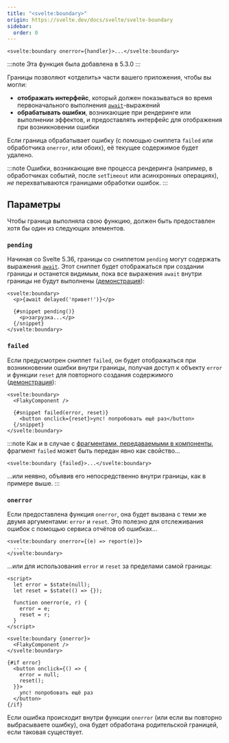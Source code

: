 ```yaml
---
title: "<svelte:boundary>"
origin: https://svelte.dev/docs/svelte/svelte-boundary
sidebar:
  order: 0
---
```


```svelte
<svelte:boundary onerror={handler}>...</svelte:boundary>
```

:::note
Эта функция была добавлена в 5.3.0
:::

Границы позволяют «отделить» части вашего приложения, чтобы вы могли:

- **отображать интерфейс**, который должен показываться во время первоначального выполнения [`await`](/template-syntax/await-expressions)-выражений
- **обрабатывать ошибки**, возникающие при рендеринге или выполнении эффектов, и предоставлять интерфейс для отображения при возникновении ошибки

Если граница обрабатывает ошибку (с помощью сниппета `failed` или обработчика `onerror`, или обоих), её текущее содержимое будет удалено.

:::note
Ошибки, возникающие вне процесса рендеринга (например, в обработчиках событий, после `setTimeout` или асинхронных операциях), _не_ перехватываются границами обработки ошибок.
:::

## Параметры

Чтобы граница выполняла свою функцию, должен быть предоставлен хотя бы один из следующих элементов.

### `pending`

Начиная со Svelte 5.36, границы со сниппетом `pending` могут содержать выражения [`await`](/template-syntax/await-expressions). Этот сниппет будет отображаться при создании границы и останется видимым, пока все выражения `await` внутри границы не будут выполнены ([демонстрация](https://svelte.dev/playground/untitled#H4sIAAAAAAAAE21QQW6DQAz8ytY9BKQVpFdKkPqDHnorPWzAaSwt3tWugUaIv1eE0KpKD5as8YxnNBOw6RAKKOOAVrA4up5bEy6VGknOyiO3xJ8qMnmPAhpOZDFC8T6BXPyiXADQ258X77P1FWg4moj_4Y1jQZZ49W0CealqruXUcyPkWLVozQXbZDC2R606spYiNo7bqA7qab_fp2paFLUElD6wYhzVa3AdRUySgNHZAVN1qDZaLRHljTp0vSTJ9XJjrSbpX5f0eZXN6zLXXOa_QfmurIVU-moyoyH5ib87o7XuYZfOZe6vnGWmx1uZW7lJOq9upa-sMwuUZdkmmfIbfQ1xZwwaBL8ECgk9zh8axJAdiVsoTsZGnL8Bg4tX_OMBAAA=)):

```svelte
<svelte:boundary>
  <p>{await delayed('привет!')}</p>

  {#snippet pending()}
    <p>загрузка...</p>
  {/snippet}
</svelte:boundary>
```

### `failed`

Если предусмотрен сниппет `failed`, он будет отображаться при возникновении ошибки внутри границы, получая доступ к объекту `error` и функции `reset` для повторного создания содержимого ([демонстрация](https://svelte.dev/playground/hello-world#H4sIAAAAAAAAE3VRy26DMBD8lS2tFCIh6JkAUlWp39Cq9EBg06CAbdlLArL87zWGKk8ORnhmd3ZnrD1WtOjFXqKO2BDGW96xqpBD5gXerm5QefG39mgQY9EIWHxueRMinLosti0UPsJLzggZKTeilLWgLGc51a3gkuCjKQ7DO7cXZotgJ3kLqzC6hmex1SZnSXTWYHcrj8LJjWTk0PHoZ8VqIdCOKayPykcpuQxAokJaG1dGybYj4gw4K5u6PKTasSbjXKgnIDlA8VvUdo-pzonraBY2bsH7HAl78mKSHZpgIcuHjq9jXSpZSLixRlveKYQUXhQVhL6GPobXAAb7BbNeyvNUs4qfRg3OnELLj5hqH9eQZqCnoBwR9lYcQxuVXeBzc8kMF8yXY4yNJ5oGiUzP_aaf_waTRGJib5_Ad3P_vbCuaYxzeNpbU0eUMPAOKh7Yw1YErgtoXyuYlPLzc10_xo_5A91zkQL_AgAA)):

```svelte
<svelte:boundary>
  <FlakyComponent />

  {#snippet failed(error, reset)}
    <button onclick={reset}>упс! попробовать ещё раз</button>
  {/snippet}
</svelte:boundary>
```

:::note
Как и в случае с [фрагментами, передаваемыми в компоненты](/template-syntax/snippet/#передача-фрагментов-в-компоненты), фрагмент `failed` может быть передан явно как свойство...

```svelte
<svelte:boundary {failed}>...</svelte:boundary>
```

...или неявно, объявив его непосредственно внутри границы, как в примере выше.
:::

### `onerror`

Если предоставлена функция `onerror`, она будет вызвана с теми же двумя аргументами: `error` и `reset`. Это полезно для отслеживания ошибок с помощью сервиса отчётов об ошибках...

```svelte
<svelte:boundary onerror={(e) => report(e)}>
  ...
</svelte:boundary>
```

...или для использования `error` и `reset` за пределами самой границы:

```svelte
<script>
  let error = $state(null);
  let reset = $state(() => {});

  function onerror(e, r) {
    error = e;
    reset = r;
  }
</script>

<svelte:boundary {onerror}>
  <FlakyComponent />
</svelte:boundary>

{#if error}
  <button onclick={() => {
    error = null;
    reset();
  }}>
    упс! попробовать ещё раз
  </button>
{/if}
```

Если ошибка происходит внутри функции `onerror` (или если вы повторно выбрасываете ошибку), она будет обработана родительской границей, если таковая существует.
